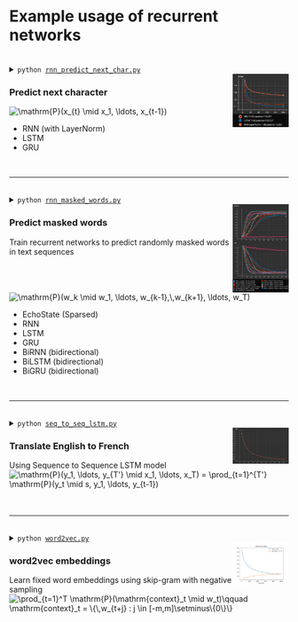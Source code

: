 # Example usage of recurrent networks

<br>
<details>
    <summary>
        <code>python <a href="rnn_predict_next_char.py">rnn_predict_next_char.py</a></code>
    </summary>


```text
$ python examples/recurrent/rnn_predict_next_char.py
Data preprocessing..
TextVocabulary(size=177)
Fit 72495 sequences (with 20 tokens each) into

Model: RNN LayerNorm
EPOCH: 100%|██████████| 200/200 [cost=1.2617, perplexity=3.5313]
Sampling --------------------------------------------
-> [The simplest neural network]  in a single into contribed to
-> [random char] in the context of the traditional takes in the convolutions of interesting
the decoder small in the probabilistic reduced by using a single c

Model: LSTM
EPOCH: 100%|██████████| 200/200 [cost=1.0942, perplexity=2.9869]
Sampling --------------------------------------------
-> [The simplest neural network] s [41]. In the following recur
-> [random char] |F in the above similar to the output layers in the forward problems are
contained from the next steps in the vanishing and exploding gradient problem

Model: GRU
EPOCH: 100%|██████████| 200/200 [cost=1.1236, perplexity=3.0758]
Sampling --------------------------------------------
-> [The simplest neural network] s have simply set to the train
-> [random char] The use of a top-5 error to create an input layer to convergence, such as
the addition of the parameters of the identity activation functions
```
</details>


<img src="../../docs/images/recurrent__rnn_predict_next_char.png" align="right" width="20%">
<h3>Predict next character</h3>
<picture>
  <source media="(prefers-color-scheme: light)" srcset="https://math.vercel.app/?color=black&from=\mathrm{P}(x_{t}%20\mid%20x_1%2C%20\ldots%2C%20x_{t-1})">
  <img alt="\mathrm{P}(x_{t} \mid x_1, \ldots, x_{t-1})" src="https://math.vercel.app/?color=white&from=\mathrm{P}(x_{t}%20\mid%20x_1%2C%20\ldots%2C%20x_{t-1})" />
</picture>

- RNN (with LayerNorm)
- LSTM
- GRU

<br>

---

<br>
<details>
    <summary>
        <code>python <a href="rnn_masked_words.py">rnn_masked_words.py</a></code>
    </summary>

```text
$ python examples/recurrent/rnn_masked_words.py
Model: RNN_1L LayerNorm (273,768 params)
Test sequences: PASS | types of tasks. For [example,] computing the cube root of
EPOCH: 100%|██████████| 500/500 [accuracy=91.86%, cost=0.2701, perplexity=1.3100]

Model: RNN_2L LayerNorm (306,920 params)
Test sequences: PASS | a finite set of [input-output] pairs is referred to as model
EPOCH: 100%|██████████| 500/500 [accuracy=89.83%, cost=0.3926, perplexity=1.4808]

Model: BiRNN_1L LayerNorm (265,576 params)
Test sequences: PASS | to refer to artificial [neural] networks rather than biological
EPOCH: 100%|██████████| 500/500 [accuracy=99.42%, cost=0.0327, perplexity=1.0333]

Model: EchoState Sparse (129,000 params)
Test sequences: FAIL | loss is shown in [the] 1.6. This similarity <UNK> particularly
EPOCH: 100%|██████████| 500/500 [accuracy=8.43%, cost=4.9562, perplexity=142.0466]

Model: LSTM_1L (707,048 params)
Test sequences: FAIL | to a [neuron] separator between the two classes in linearly
EPOCH: 100%|██████████| 500/500 [accuracy=95.06%, cost=0.1454, perplexity=1.1565]

Model: LSTM_2L (838,632 params)
Test sequences: PASS | the brain truly works. Therefore, it [is] fair to suggest that
EPOCH: 100%|██████████| 500/500 [accuracy=71.22%, cost=1.0678, perplexity=2.9091]

Model: BiLSTM_1L (674,280 params)
Test sequences: PASS | such large data [sets.] These advances largely explain the
EPOCH: 100%|██████████| 500/500 [accuracy=100.00%, cost=0.0004, perplexity=1.0004]

Model: GRU_1L (562,536 params)
Test sequences: PASS | by connecting them in particular ways. [When] a neural network
EPOCH: 100%|██████████| 500/500 [accuracy=90.99%, cost=0.2909, perplexity=1.3376]

Model: GRU_2L (661,224 params)
Test sequences: PASS | on that example. By successively adjusting the [weights] between
EPOCH: 100%|██████████| 500/500 [accuracy=90.99%, cost=0.2895, perplexity=1.3358]

Model: BiGRU_1L (537,960 params)
Test sequences: PASS | with a weight, which affects the function [computed] at that
EPOCH: 100%|██████████| 500/500 [accuracy=100.00%, cost=0.0004, perplexity=1.0004]

Model: BiGRU_2L (612,072 params)
Test sequences: PASS | role as the [strengths] of synaptic connections in biological
EPOCH: 100%|██████████| 500/500 [accuracy=90.99%, cost=0.3505, perplexity=1.4197]
```
</details>
<img src="../../docs/images/recurrent__rnn_masked_words.png" align="right" width="20%">
<h3>Predict masked words</h3> 
Train recurrent networks to predict randomly masked words in text sequences<br>
<picture>
  <source media="(prefers-color-scheme: light)" srcset="https://math.vercel.app/?color=black&from=\mathrm{P}(w_k%20\mid%20w_1%2C%20\ldots%2C%20w_{k-1}%2C\%2Cw_{k%2B1}%2C%20\ldots%2C%20w_T)">
  <img alt="\mathrm{P}(w_k \mid w_1, \ldots, w_{k-1},\,w_{k+1}, \ldots, w_T)" src="https://math.vercel.app/?color=white&from=\mathrm{P}(w_k%20\mid%20w_1%2C%20\ldots%2C%20w_{k-1}%2C\%2Cw_{k%2B1}%2C%20\ldots%2C%20w_T)" />
</picture>

- EchoState (Sparsed)
- RNN
- LSTM
- GRU
- BiRNN (bidirectional)
- BiLSTM (bidirectional)
- BiGRU (bidirectional)

<br>

---

<br>
<details>
    <summary>
        <code>python <a href="seq_to_seq_lstm.py">seq_to_seq_lstm.py</a></code>
    </summary>

```text
$ python examples/recurrent/seq_to_seq_lstm.py
Data loading..
Using downloaded and verified file: ./data/text\fra-eng.zip
Extracting ./data/text\fra-eng.zip to ./data/text
Data preprocessing..
Seq2Seq(): 10,811,672 parameters
[en] TextVocabulary(size=12014)
[fr] TextVocabulary(size=21016)

Model: Seq2Seq (10,417,432 params)
Epoch 100/100: 233472it [loss=0.388, acc=0.940]
what do you want to tell us ? (expected: qu'est-ce que vous voulez nous dire ?)
-> BLEU(n_grams=4): 0.000 | beam=(width=1,score=None) -> qu'est-ce que tu veux nous dire ?
-> BLEU(n_grams=4): 0.000 | beam=(width=2,score=-0.26958) -> qu'est-ce que tu veux nous dire ?
-> BLEU(n_grams=4): 0.000 | beam=(width=3,score=-0.26958) -> qu'est-ce que tu veux nous dire ?
------------------------------------------
the swimmers are entering the water . <EOS> (expected: les nageurs entrent dans l'eau . <EOS>)
-> [with teacher forcing] les nageurs entrent dans l'eau . <EOS> théâtre . . . . . . . .
```
</details>
<img src="../../docs/images/recurrent__seq_to_seq_lstm.png" align="right" width="20%">
<h3>Translate English to French</h3>
Using Sequence to Sequence LSTM model<br>
<picture>
  <source media="(prefers-color-scheme: light)" srcset="https://math.vercel.app/?color=black&from=\mathrm{P}(y_1%2C%20\ldots%2C%20y_{T%27}%20\mid%20x_1%2C%20\ldots%2C%20x_T)%20=%20\prod_{t=1}^{T%27}%20\mathrm{P}(y_t%20\mid%20s%2C%20y_1%2C%20\ldots%2C%20y_{t-1})">
  <img alt="\mathrm{P}(y_1, \ldots, y_{T'} \mid x_1, \ldots, x_T) = \prod_{t=1}^{T'} \mathrm{P}(y_t \mid s, y_1, \ldots, y_{t-1})" src="https://math.vercel.app/?color=white&from=\mathrm{P}(y_1%2C%20\ldots%2C%20y_{T%27}%20\mid%20x_1%2C%20\ldots%2C%20x_T)%20=%20\prod_{t=1}^{T%27}%20\mathrm{P}(y_t%20\mid%20s%2C%20y_1%2C%20\ldots%2C%20y_{t-1})">
</picture>
<br><br><br>

--- 

<br>
<details>
    <summary>
        <code>python <a href="word2vec.py">word2vec.py</a></code>
    </summary>

```text
$ python examples/recurrent/word2vec.py
Data preprocessing..
[ 93 254   0   0   0   0   0   0   0   0   0   0   0   0   0] ->  first citizen:
[711   0   0   0   0   0   0   0   0   0   0   0   0   0   0] ->  all:
[112   2 112   3   0   0   0   0   0   0   0   0   0   0   0] ->  speak , speak .
[ 93 254   0   0   0   0   0   0   0   0   0   0   0   0   0] ->  first citizen:
100%|██████████| 6793/6793
targets: (21938,) | contexts: (21938, 5) | labels: (21938, 5) 

Fit 21938 training samples in word2vec model..
EPOCH: 100%|██████████| 1000/1000 [accuracy=0.787, cost=0.67]
```
</details>
<img src="../../docs/images/recurrent__word2vec.png" align="right" width="20%">
<h3>word2vec embeddings</h3>
Learn fixed word embeddings using skip-gram with negative sampling<br>
<picture>
  <source media="(prefers-color-scheme: light)" srcset="https://math.vercel.app/?color=black&from=\prod_{t=1}^T%20\mathrm{P}(\mathrm{context}_t%20\mid%20w_t)\qquad%20\mathrm{context}_t%20=%20\{\%2Cw_{t%2Bj}%20:%20j%20\in%20[-m%2Cm]\setminus\{0\}\}">
  <img alt="\prod_{t=1}^T \mathrm{P}(\mathrm{context}_t \mid w_t)\qquad \mathrm{context}_t = \{\,w_{t+j} : j \in [-m,m]\setminus\{0\}\}" src="https://math.vercel.app/?color=white&from=\prod_{t=1}^T%20\mathrm{P}(\mathrm{context}_t%20\mid%20w_t)\qquad%20\mathrm{context}_t%20=%20\{\%2Cw_{t%2Bj}%20:%20j%20\in%20[-m%2Cm]\setminus\{0\}\}">
</picture>



